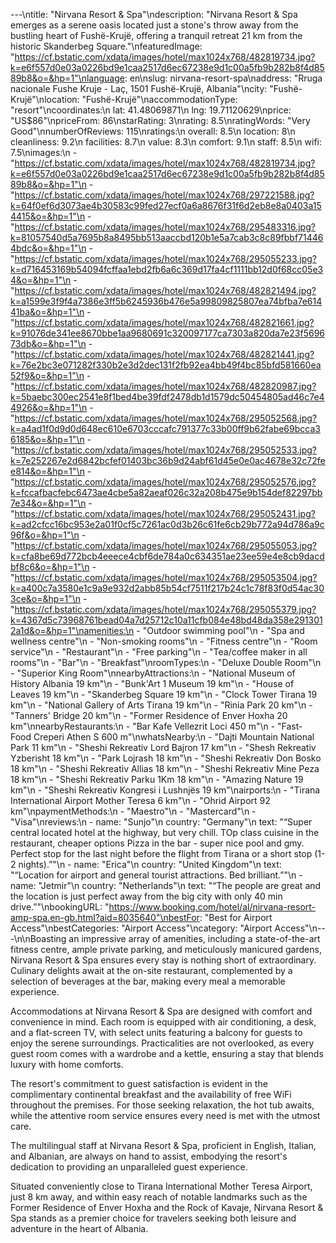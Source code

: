 ---\ntitle: "Nirvana Resort & Spa"\ndescription: "Nirvana Resort & Spa emerges as a serene oasis located just a stone's throw away from the bustling heart of Fushë-Krujë, offering a tranquil retreat 21 km from the historic Skanderbeg Square."\nfeaturedImage: "https://cf.bstatic.com/xdata/images/hotel/max1024x768/482819734.jpg?k=e6f557d0e03a0226bd9e1caa2517d6ec67238e9d1c00a5fb9b282b8f4d8589b8&o=&hp=1"\nlanguage: en\nslug: nirvana-resort-spa\naddress: "Rruga nacionale Fushe Kruje - Laç, 1501 Fushë-Krujë, Albania"\ncity: "Fushë-Krujë"\nlocation: "Fushë-Krujë"\naccommodationType: "resort"\ncoordinates:\n  lat: 41.48069871\n  lng: 19.71120629\nprice: "US$86"\npriceFrom: 86\nstarRating: 3\nrating: 8.5\nratingWords: "Very Good"\nnumberOfReviews: 115\nratings:\n  overall: 8.5\n  location: 8\n  cleanliness: 9.2\n  facilities: 8.7\n  value: 8.3\n  comfort: 9.1\n  staff: 8.5\n  wifi: 7.5\nimages:\n  - "https://cf.bstatic.com/xdata/images/hotel/max1024x768/482819734.jpg?k=e6f557d0e03a0226bd9e1caa2517d6ec67238e9d1c00a5fb9b282b8f4d8589b8&o=&hp=1"\n  - "https://cf.bstatic.com/xdata/images/hotel/max1024x768/297221588.jpg?k=64f0ef6d3073ae4b30583c99fed27ecf0a6a8676f31f6d2eb8e8a0403a154415&o=&hp=1"\n  - "https://cf.bstatic.com/xdata/images/hotel/max1024x768/295483316.jpg?k=81057540d5a7695b8a8495bb513aaccbd120b1e5a7cab3c8c89fbbf714464bdc&o=&hp=1"\n  - "https://cf.bstatic.com/xdata/images/hotel/max1024x768/295055233.jpg?k=d716453169b54094fcffaa1ebd2fb6a6c369d17fa4cf1111bb12d0f68cc05e34&o=&hp=1"\n  - "https://cf.bstatic.com/xdata/images/hotel/max1024x768/482821494.jpg?k=a1599e3f9f4a7386e3ff5b6245936b476e5a99809825807ea74bfba7e61441ba&o=&hp=1"\n  - "https://cf.bstatic.com/xdata/images/hotel/max1024x768/482821661.jpg?k=91076de341ee8670bbe1aa9680691c320097177ca7303a820da7e23f569673db&o=&hp=1"\n  - "https://cf.bstatic.com/xdata/images/hotel/max1024x768/482821441.jpg?k=76e2bc3e071282f330b2e3d2dec131f2fb92ea4bb49f4bc85bfd581660ea52f9&o=&hp=1"\n  - "https://cf.bstatic.com/xdata/images/hotel/max1024x768/482820987.jpg?k=5baebc300ec2541e8f1bed4be39fdf2478db1d1579dc50454805ad46c7e44926&o=&hp=1"\n  - "https://cf.bstatic.com/xdata/images/hotel/max1024x768/295052568.jpg?k=a4ad1f0d9d0d648ec610e6703cccafc791377c33b00ff9b62fabe69bcca36185&o=&hp=1"\n  - "https://cf.bstatic.com/xdata/images/hotel/max1024x768/295052533.jpg?k=7e252267e2d6842bcfef01403bc36b9d24abf61d45e0e0ac4678e32c72fee814&o=&hp=1"\n  - "https://cf.bstatic.com/xdata/images/hotel/max1024x768/295052576.jpg?k=fccafbacfebc6473ae4cbe5a82aeaf026c32a208b475e9b154def82297bb7e34&o=&hp=1"\n  - "https://cf.bstatic.com/xdata/images/hotel/max1024x768/295052431.jpg?k=ad2cfcc16bc953e2a01f0cf5c7261ac0d3b26c61fe6cb29b772a94d786a9c96f&o=&hp=1"\n  - "https://cf.bstatic.com/xdata/images/hotel/max1024x768/295055053.jpg?k=cfa8be69d772bcb4eeece4cbf6de784a0c634351ae23ee59e4e8cb9dacdbf8c6&o=&hp=1"\n  - "https://cf.bstatic.com/xdata/images/hotel/max1024x768/295053504.jpg?k=a400c7a3580e1c9a9e932d2abb85b54cf7511f217b24c1c78f83f0d54ac303ce&o=&hp=1"\n  - "https://cf.bstatic.com/xdata/images/hotel/max1024x768/295055379.jpg?k=4367d5c73968761bead04a7d25712c10a11cfb084e48bd48da358e2913012a1d&o=&hp=1"\namenities:\n  - "Outdoor swimming pool"\n  - "Spa and wellness centre"\n  - "Non-smoking rooms"\n  - "Fitness centre"\n  - "Room service"\n  - "Restaurant"\n  - "Free parking"\n  - "Tea/coffee maker in all rooms"\n  - "Bar"\n  - "Breakfast"\nroomTypes:\n  - "Deluxe Double Room"\n  - "Superior King Room"\nnearbyAttractions:\n  - "National Museum of History Albania 19 km"\n  - "Bunk'Art 1 Museum 19 km"\n  - "House of Leaves 19 km"\n  - "Skanderbeg Square 19 km"\n  - "Clock Tower Tirana 19 km"\n  - "National Gallery of Arts Tirana 19 km"\n  - "Rinia Park 20 km"\n  - "Tanners' Bridge 20 km"\n  - "Former Residence of Enver Hoxha 20 km"\nnearbyRestaurants:\n  - "Bar Kafe Vellezrit Loci 450 m"\n  - "Fast- Food Creperi Athen S 600 m"\nwhatsNearby:\n  - "Dajti Mountain National Park 11 km"\n  - "Sheshi Rekreativ Lord Bajron 17 km"\n  - "Shesh Rekreativ Yzberisht 18 km"\n  - "Park Lojrash 18 km"\n  - "Sheshi Rekreativ Don Bosko 18 km"\n  - "Sheshi Rekreativ Allias 18 km"\n  - "Sheshi Rekreativ Mine Peza 18 km"\n  - "Sheshi Rekreativ Parku 1Km 18 km"\n  - "Amazing Nature 19 km"\n  - "Sheshi Rekreativ Kongresi i Lushnjës 19 km"\nairports:\n  - "Tirana International Airport Mother Teresa 6 km"\n  - "Ohrid Airport 92 km"\npaymentMethods:\n  - "Maestro"\n  - "Mastercard"\n  - "Visa"\nreviews:\n  - name: "Sunjo"\n    country: "Germany"\n    text: "“Super central located hotel at the highway, but very chill. TOp class cuisine in the restaurant, cheaper options Pizza in the bar - super nice pool and gmy. Perfect stop for the last night before the flight from Tirana or a short stop (1-2 nights).”"\n  - name: "Erica"\n    country: "United Kingdom"\n    text: "“Location for airport and general tourist attractions. Bed brilliant.”"\n  - name: "Jetmir"\n    country: "Netherlands"\n    text: "“The people are great and the location is just perfect away from the big city with only 40 min drive.”"\nbookingURL: "https://www.booking.com/hotel/al/nirvana-resort-amp-spa.en-gb.html?aid=8035640"\nbestFor: "Best for Airport Access"\nbestCategories: "Airport Access"\ncategory: "Airport Access"\n---\n\nBoasting an impressive array of amenities, including a state-of-the-art fitness centre, ample private parking, and meticulously manicured gardens, Nirvana Resort & Spa ensures every stay is nothing short of extraordinary. Culinary delights await at the on-site restaurant, complemented by a selection of beverages at the bar, making every meal a memorable experience.

Accommodations at Nirvana Resort & Spa are designed with comfort and convenience in mind. Each room is equipped with air conditioning, a desk, and a flat-screen TV, with select units featuring a balcony for guests to enjoy the serene surroundings. Practicalities are not overlooked, as every guest room comes with a wardrobe and a kettle, ensuring a stay that blends luxury with home comforts.

The resort's commitment to guest satisfaction is evident in the complimentary continental breakfast and the availability of free WiFi throughout the premises. For those seeking relaxation, the hot tub awaits, while the attentive room service ensures every need is met with the utmost care.

The multilingual staff at Nirvana Resort & Spa, proficient in English, Italian, and Albanian, are always on hand to assist, embodying the resort's dedication to providing an unparalleled guest experience.

Situated conveniently close to Tirana International Mother Teresa Airport, just 8 km away, and within easy reach of notable landmarks such as the Former Residence of Enver Hoxha and the Rock of Kavaje, Nirvana Resort & Spa stands as a premier choice for travelers seeking both leisure and adventure in the heart of Albania.